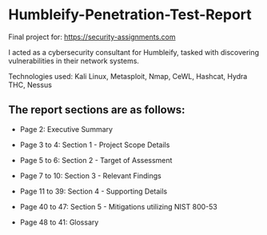 # Humbleify-Penetration-Test-Report

Final project for: https://security-assignments.com

I acted as a cybersecurity consultant for Humbleify, tasked with discovering vulnerabilities in their network systems.

Technologies used: Kali Linux, Metasploit, Nmap, CeWL, Hashcat, Hydra THC, Nessus

<h2>The report sections are as follows:</h2>

* Page 2: Executive Summary

* Page 3 to 4: Section 1 - Project Scope Details

* Page 5 to 6: Section 2 - Target of Assessment

* Page 7 to 10: Section 3 - Relevant Findings

* Page 11 to 39: Section 4 - Supporting Details

* Page 40 to 47: Section 5 - Mitigations utilizing NIST 800-53

* Page 48 to 41: Glossary

